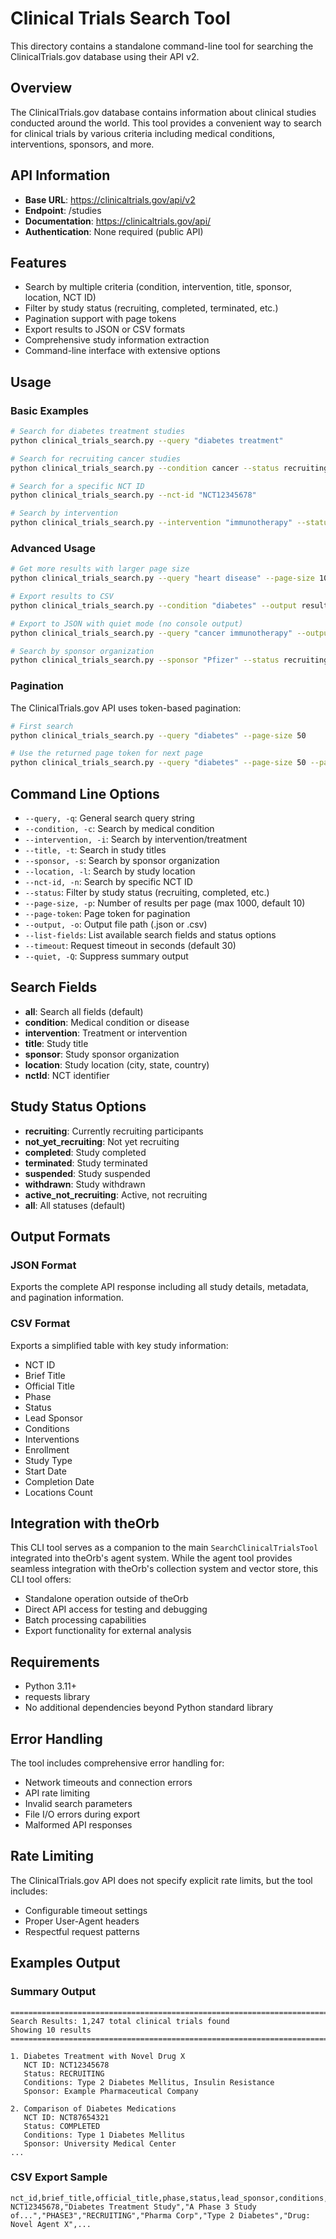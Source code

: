 # Clinical Trials Search Tool

This directory contains a standalone command-line tool for searching the ClinicalTrials.gov database using their API v2.

## Overview

The ClinicalTrials.gov database contains information about clinical studies conducted around the world. This tool provides a convenient way to search for clinical trials by various criteria including medical conditions, interventions, sponsors, and more.

## API Information

- **Base URL**: https://clinicaltrials.gov/api/v2
- **Endpoint**: /studies
- **Documentation**: https://clinicaltrials.gov/api/
- **Authentication**: None required (public API)

## Features

- Search by multiple criteria (condition, intervention, title, sponsor, location, NCT ID)
- Filter by study status (recruiting, completed, terminated, etc.)
- Pagination support with page tokens
- Export results to JSON or CSV formats
- Comprehensive study information extraction
- Command-line interface with extensive options

## Usage

### Basic Examples

```bash
# Search for diabetes treatment studies
python clinical_trials_search.py --query "diabetes treatment"

# Search for recruiting cancer studies
python clinical_trials_search.py --condition cancer --status recruiting

# Search for a specific NCT ID
python clinical_trials_search.py --nct-id "NCT12345678"

# Search by intervention
python clinical_trials_search.py --intervention "immunotherapy" --status recruiting
```

### Advanced Usage

```bash
# Get more results with larger page size
python clinical_trials_search.py --query "heart disease" --page-size 100

# Export results to CSV
python clinical_trials_search.py --condition "diabetes" --output results.csv

# Export to JSON with quiet mode (no console output)
python clinical_trials_search.py --query "cancer immunotherapy" --output results.json --quiet

# Search by sponsor organization
python clinical_trials_search.py --sponsor "Pfizer" --status recruiting
```

### Pagination

The ClinicalTrials.gov API uses token-based pagination:

```bash
# First search
python clinical_trials_search.py --query "diabetes" --page-size 50

# Use the returned page token for next page
python clinical_trials_search.py --query "diabetes" --page-size 50 --page-token "TOKEN_FROM_PREVIOUS_SEARCH"
```

## Command Line Options

- `--query, -q`: General search query string
- `--condition, -c`: Search by medical condition
- `--intervention, -i`: Search by intervention/treatment
- `--title, -t`: Search in study titles
- `--sponsor, -s`: Search by sponsor organization
- `--location, -l`: Search by study location
- `--nct-id, -n`: Search by specific NCT ID
- `--status`: Filter by study status (recruiting, completed, etc.)
- `--page-size, -p`: Number of results per page (max 1000, default 10)
- `--page-token`: Page token for pagination
- `--output, -o`: Output file path (.json or .csv)
- `--list-fields`: List available search fields and status options
- `--timeout`: Request timeout in seconds (default 30)
- `--quiet, -Q`: Suppress summary output

## Search Fields

- **all**: Search all fields (default)
- **condition**: Medical condition or disease
- **intervention**: Treatment or intervention
- **title**: Study title
- **sponsor**: Study sponsor organization
- **location**: Study location (city, state, country)
- **nctId**: NCT identifier

## Study Status Options

- **recruiting**: Currently recruiting participants
- **not_yet_recruiting**: Not yet recruiting
- **completed**: Study completed
- **terminated**: Study terminated
- **suspended**: Study suspended
- **withdrawn**: Study withdrawn
- **active_not_recruiting**: Active, not recruiting
- **all**: All statuses (default)

## Output Formats

### JSON Format
Exports the complete API response including all study details, metadata, and pagination information.

### CSV Format
Exports a simplified table with key study information:
- NCT ID
- Brief Title
- Official Title
- Phase
- Status
- Lead Sponsor
- Conditions
- Interventions
- Enrollment
- Study Type
- Start Date
- Completion Date
- Locations Count

## Integration with theOrb

This CLI tool serves as a companion to the main `SearchClinicalTrialsTool` integrated into theOrb's agent system. While the agent tool provides seamless integration with theOrb's collection system and vector store, this CLI tool offers:

- Standalone operation outside of theOrb
- Direct API access for testing and debugging
- Batch processing capabilities
- Export functionality for external analysis

## Requirements

- Python 3.11+
- requests library
- No additional dependencies beyond Python standard library

## Error Handling

The tool includes comprehensive error handling for:
- Network timeouts and connection errors
- API rate limiting
- Invalid search parameters
- File I/O errors during export
- Malformed API responses

## Rate Limiting

The ClinicalTrials.gov API does not specify explicit rate limits, but the tool includes:
- Configurable timeout settings
- Proper User-Agent headers
- Respectful request patterns

## Examples Output

### Summary Output
```
================================================================================
Search Results: 1,247 total clinical trials found
Showing 10 results
================================================================================

1. Diabetes Treatment with Novel Drug X
   NCT ID: NCT12345678
   Status: RECRUITING
   Conditions: Type 2 Diabetes Mellitus, Insulin Resistance
   Sponsor: Example Pharmaceutical Company

2. Comparison of Diabetes Medications
   NCT ID: NCT87654321
   Status: COMPLETED
   Conditions: Type 1 Diabetes Mellitus
   Sponsor: University Medical Center
...
```

### CSV Export Sample
```csv
nct_id,brief_title,official_title,phase,status,lead_sponsor,conditions,interventions,...
NCT12345678,"Diabetes Treatment Study","A Phase 3 Study of...","PHASE3","RECRUITING","Pharma Corp","Type 2 Diabetes","Drug: Novel Agent X",...
```